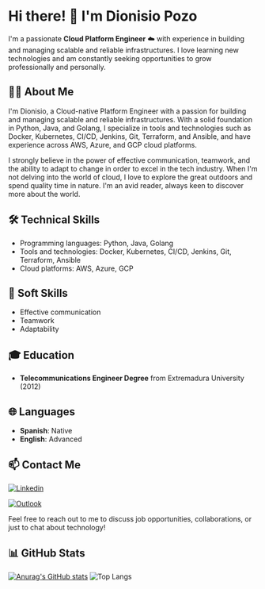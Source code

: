 # Hi there! 👋 I'm Dionisio Pozo

I'm a passionate **Cloud Platform Engineer** :cloud: with experience in building and managing scalable and reliable infrastructures. I love learning new technologies and am constantly seeking opportunities to grow professionally and personally.

## 👨‍💻 About Me

I'm Dionisio, a Cloud-native Platform Engineer with a passion for building and managing scalable and reliable infrastructures. With a solid foundation in Python, Java, and Golang, I specialize in tools and technologies such as Docker, Kubernetes, CI/CD, Jenkins, Git, Terraform, and Ansible, and have experience across AWS, Azure, and GCP cloud platforms.

I strongly believe in the power of effective communication, teamwork, and the ability to adapt to change in order to excel in the tech industry. When I'm not delving into the world of cloud, I love to explore the great outdoors and spend quality time in nature. I'm an avid reader, always keen to discover more about the world.

## 🛠️ Technical Skills

- Programming languages: Python, Java, Golang
- Tools and technologies: Docker, Kubernetes, CI/CD, Jenkins, Git, Terraform, Ansible
- Cloud platforms: AWS, Azure, GCP

## 🧠 Soft Skills

- Effective communication
- Teamwork
- Adaptability

## 🎓 Education

- **Telecommunications Engineer Degree** from Extremadura University (2012)

## 🌐 Languages

- **Spanish**: Native
- **English**: Advanced

## 📫 Contact Me

[![Linkedin](https://img.shields.io/badge/-LinkedIn-blue?style=for-the-badge&logo=Linkedin&logoColor=white)](https://www.linkedin.com/in/dionisiopozo)

[![Outlook](https://img.shields.io/badge/Microsoft_Outlook-0078D4?style=for-the-badge&logo=microsoft-outlook&logoColor=white)](mailto:dionisio.pozo@outlook.com)

Feel free to reach out to me to discuss job opportunities, collaborations, or just to chat about technology! 

## 📊 GitHub Stats

[![Anurag's GitHub stats](https://github-readme-stats.vercel.app/api?username=dioni-dev&theme=onedark)](https://github.com/anuraghazra/github-readme-stats)
![Top Langs](https://github-readme-stats.vercel.app/api/top-langs/?username=dioni-dev&layout=compact)

